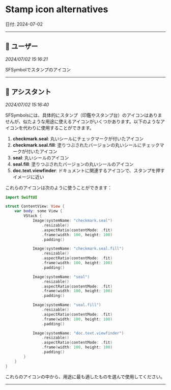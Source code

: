 # Stamp icon alternatives

日付: 2024-07-02

---

## 👤 ユーザー
*2024/07/02 15:16:21*

SFSymbolでスタンプのアイコン

---

## 🤖 アシスタント
*2024/07/02 15:16:40*

SFSymbolsには、具体的にスタンプ（印鑑やスタンプ台）のアイコンはありませんが、似たような用途に使えるアイコンがいくつかあります。以下のようなアイコンを代わりに使用することができます。

1. **checkmark.seal**: 丸いシールにチェックマークが付いたアイコン
2. **checkmark.seal.fill**: 塗りつぶされたバージョンの丸いシールにチェックマークが付いたアイコン
3. **seal**: 丸いシールのアイコン
4. **seal.fill**: 塗りつぶされたバージョンの丸いシールのアイコン
5. **doc.text.viewfinder**: ドキュメントに関連するアイコンで、スタンプを押すイメージに近い

これらのアイコンは次のように使うことができます：

```swift
import SwiftUI

struct ContentView: View {
    var body: some View {
        VStack {
            Image(systemName: "checkmark.seal")
                .resizable()
                .aspectRatio(contentMode: .fit)
                .frame(width: 100, height: 100)
                .padding()

            Image(systemName: "checkmark.seal.fill")
                .resizable()
                .aspectRatio(contentMode: .fit)
                .frame(width: 100, height: 100)
                .padding()

            Image(systemName: "seal")
                .resizable()
                .aspectRatio(contentMode: .fit)
                .frame(width: 100, height: 100)
                .padding()

            Image(systemName: "seal.fill")
                .resizable()
                .aspectRatio(contentMode: .fit)
                .frame(width: 100, height: 100)
                .padding()

            Image(systemName: "doc.text.viewfinder")
                .resizable()
                .aspectRatio(contentMode: .fit)
                .frame(width: 100, height: 100)
                .padding()
        }
    }
}
```

これらのアイコンの中から、用途に最も適したものを選んで使用してください。

---
